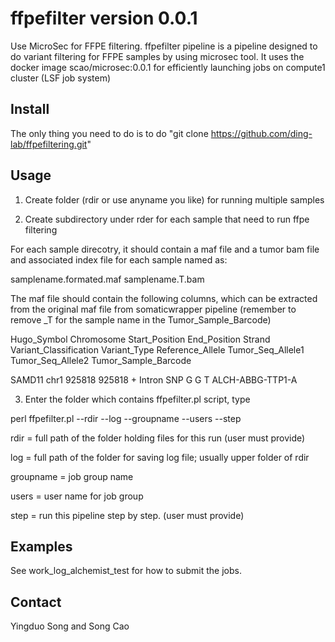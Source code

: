 # ffpefilter version 0.0.1 #
Use MicroSec for FFPE filtering. ffpefilter pipeline is a pipeline designed to do variant filtering for FFPE samples by using microsec tool. It uses the docker image scao/microsec:0.0.1 for efficiently launching jobs on compute1 cluster (LSF job system)


## Install ##

The only thing you need to do is to do "git clone https://github.com/ding-lab/ffpefiltering.git" 

## Usage ##

1. Create folder (rdir or use anyname you like) for running multiple samples 

2. Create subdirectory under rder for each sample that need to run ffpe filtering

For each sample direcotry, it should contain a maf file and a tumor bam file and associated index file for each sample named as:

samplename.formated.maf
samplename.T.bam

The maf file should contain the following columns, which can be extracted from the original maf file from somaticwrapper pipeline (remember to remove _T for the sample name in the Tumor_Sample_Barcode)

Hugo_Symbol     Chromosome      Start_Position  End_Position    Strand  Variant_Classification  Variant_Type    Reference_Allele        Tumor_Seq_Allele1       Tumor_Seq_Allele2       Tumor_Sample_Barcode

SAMD11  chr1    925818  925818  +       Intron  SNP     G       G       T       ALCH-ABBG-TTP1-A

3. Enter the folder which contains ffpefilter.pl script, type
 
perl ffpefilter.pl  --rdir --log --groupname --users --step 

rdir = full path of the folder holding files for this run (user must provide)

log = full path of the folder for saving log file; usually upper folder of rdir

groupname = job group name

users = user name for job group

step = run this pipeline step by step. (user must provide)

## Examples ##

See work_log_alchemist_test for how to submit the jobs.

## Contact ##

Yingduo Song and Song Cao
